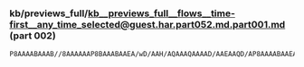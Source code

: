 ### kb/previews_full/kb__previews_full__flows__time-first__any_time_selected@guest.har.part052.md.part001.md (part 002)

```md
P8AAAABAAAB//8AAAAAAP8BAAABAAEA/wD/AAH/AQAAAQAAAAD/AAEAAQD/AP8AAAABAAEAAAAAAAAAAf//AAABAQAAAAAAAA
```

```
